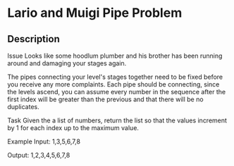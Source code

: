 # Lario and Muigi Pipe Problem

## Description

Issue
Looks like some hoodlum plumber and his brother has been running around and damaging your stages again.

The pipes connecting your level's stages together need to be fixed before you receive any more complaints. Each pipe should be connecting, since the levels ascend, you can assume every number in the sequence after the first index will be greater than the previous and that there will be no duplicates.

Task
Given the a list of numbers, return the list so that the values increment by 1 for each index up to the maximum value.

Example
Input: 1,3,5,6,7,8

Output: 1,2,3,4,5,6,7,8
